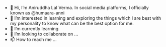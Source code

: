 - 👋 Hi, I’m Aniruddha Lal Verma. In social media platforms, I officially known as @humaara-anni
- 👀 I’m interested in learning and exploring the things which I are best with my personality to know what can be the best option for me.
- 🌱 I’m currently learning 
- 💞️ I’m looking to collaborate on ...
- 📫 How to reach me ...

<!---
humaara-anni/humaara-anni is a ✨ special ✨ repository because its `README.md` (this file) appears on your GitHub profile.
You can click the Preview link to take a look at your changes.
--->

